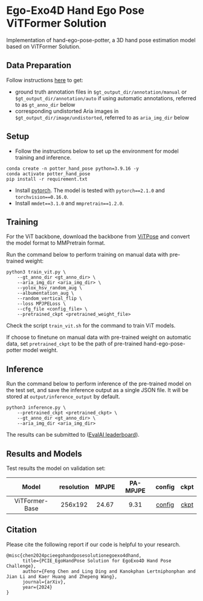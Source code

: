 # Ego-Exo4D Hand Ego Pose ViTFormer Solution
Implementation of hand-ego-pose-potter, a 3D hand pose estimation model based on ViTFormer Solution.

## Data Preparation
Follow instructions [here](https://github.com/EGO4D/ego-exo4d-egopose/tree/main/handpose/data_preparation) to get:
- ground truth annotation files in `$gt_output_dir/annotation/manual` or `$gt_output_dir/annotation/auto` if using automatic annotations,
referred to as `gt_anno_dir` below
- corresponding undistorted Aria images in `$gt_output_dir/image/undistorted`, 
referred to as `aria_img_dir` below

## Setup

- Follow the instructions below to set up the environment for model training and inference.
```
conda create -n potter_hand_pose python=3.9.16 -y
conda activate potter_hand_pose
pip install -r requirement.txt
```
- Install [pytorch](https://pytorch.org/get-started/previous-versions/). The model is tested with `pytorch==2.1.0` and `torchvision==0.16.0`.
- Install `mmdet==3.1.0` and `mmpretrain==1.2.0`.


## Training

For the ViT backbone, download the backbone from [ViTPose](https://github.com/ViTAE-Transformer/ViTPose) and convert the model format to MMPretrain format. 

Run the command below to perform training on manual data with pre-trained weight:
```
python3 train_vit.py \
    --gt_anno_dir <gt_anno_dir> \
    --aria_img_dir <aria_img_dir> \
    --yolox_hsv_random_aug \
    --albumentation_aug \
    --random_vertical_flip \
    --loss MPJPELoss \
    --cfg_file <config_file> \
    --pretrained_ckpt <pretrained_weight_file>
```

Check the script `train_vit.sh` for the command to train ViT models. 

If choose to finetune on manual data with pre-trained weight on automatic data, set `pretrained_ckpt` to be the path of pre-trained hand-ego-pose-potter model weight.


## Inference

Run the command below to perform inference of the pre-trained model on the test set, and save the inference output as a single JSON file. It will be stored at `output/inference_output` by default. 
```
python3 inference.py \
    --pretrained_ckpt <pretrained_ckpt> \
    --gt_anno_dir <gt_anno_dir> \
    --aria_img_dir <aria_img_dir>
```

The results can be submitted to ([EvalAI leaderboard](https://eval.ai/web/challenges/challenge-page/2249/overview)).

## Results and Models
Test results the model on validation set:

|    Model       |    resolution    |   MPJPE    |    PA-MPJPE  |  config    |   ckpt   |
| :------------: | :--------------: | :--------: | :----------: | :--------: | :------: | 
| ViTFormer-Base |      256x192     |    24.67   |     9.31     | [config](/configs/vit_base_transformerhead_joint.yaml) | [ckpt](https://drive.google.com/file/d/1Wdye-g2KiC_0XcGy33tfgvWy8Y06ir-4/view?usp=sharing) | 


## Citation
Please cite the following report if our code is helpful to your research.
```
@misc{chen2024pcieegohandposesolutionegoexo4dhand,
      title={PCIE_EgoHandPose Solution for EgoExo4D Hand Pose Challenge}, 
      author={Feng Chen and Ling Ding and Kanokphan Lertniphonphan and Jian Li and Kaer Huang and Zhepeng Wang},
      journal={arXiv},
      year={2024}
}
```

